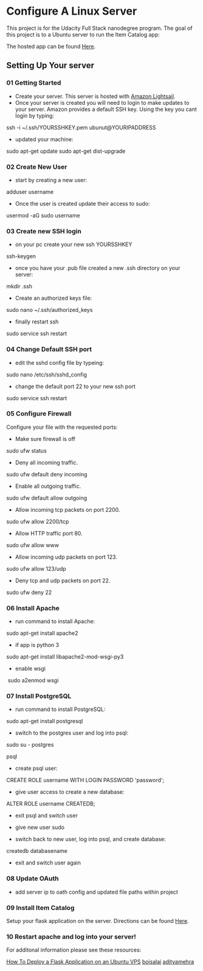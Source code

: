 # Configure A Linux Server

This project is for the Udacity Full Stack nanodegree program. The goal of this project is to a Ubuntu server to run the Item Catalog app:

The hosted app can be found [Here](http://ec2-18-216-126-4.us-east-2.compute.amazonaws.com/).

## Setting Up Your server

### 01 Getting Started

* Create your server. This server is hosted with [Amazon Lightsail](https://lightsail.aws.amazon.com/ls/webapp/home/resources).
* Once your server is created you will need to login to make updates to your server. Amazon provides a default SSH key. Using the key you cant login by typing:

ssh -i ~/.ssh/YOURSSHKEY.pem ubunut@YOURIPADDRESS

* updated your machine:

sudo apt-get update
sudo apt-get dist-upgrade

### 02 Create New User

* start by creating a new user:

adduser username

* Once the user is created update their access to sudo:

usermod -aG sudo username

### 03 Create new SSH login

* on your pc create your new ssh YOURSSHKEY

ssh-keygen

* once you have your .pub file created a new .ssh directory on your server:

mkdir .ssh

* Create an authorized keys file:

sudo nano ~/.ssh/authorized_keys

* finally restart ssh

sudo service ssh restart

### 04 Change Default SSH port

* edit the sshd config file by typeing:

sudo nano /etc/ssh/sshd_config

* change the default port 22 to your new ssh port

sudo service ssh restart

### 05 Configure Firewall

Configure your file with the requested ports:

* Make sure firewall is off

 sudo ufw status

* Deny all incoming traffic.

 sudo ufw default deny incoming

* Enable all outgoing traffic.

 sudo ufw default allow outgoing

* Allow incoming tcp packets on port 2200.

 sudo ufw allow 2200/tcp

* Allow HTTP traffic port 80.

 sudo ufw allow www

* Allow incoming udp packets on port 123.

 sudo ufw allow 123/udp

* Deny tcp and udp packets on port 22.

 sudo ufw deny 22                 

### 06 Install Apache

* run command to install Apache:

sudo apt-get install apache2

* if app is python 3

sudo apt-get install libapache2-mod-wsgi-py3

* enable wsgi

 sudo a2enmod wsgi

### 07 Install PostgreSQL

* run command to install PostgreSQL:

sudo apt-get install postgresql

* switch to the postgres user and log into psql:

sudo su - postgres

psql

* create psql user:

CREATE ROLE username WITH LOGIN PASSWORD 'password';

* give user access to create a new database:

ALTER ROLE username CREATEDB;

* exit psql and switch user

* give new user sudo

* switch back to new user, log into psql,  and create database:

createdb databasename

* exit and switch user again

### 08 Update OAuth

* add server ip to oath config and updated file paths within project

### 09 Install Item Catalog

Setup your flask application on the server. Directions can be found [Here](https://www.digitalocean.com/community/tutorials/how-to-serve-flask-applications-with-uwsgi-and-nginx-on-ubuntu-16-04).

### 10 Restart apache and log into your server!

For additonal information please see these resources:

[How To Deploy a Flask Application on an Ubuntu VPS](https://www.digitalocean.com/community/tutorials/how-to-deploy-a-flask-application-on-an-ubuntu-vps)
[boisalai](https://github.com/boisalai/udacity-linux-server-configuration/tree/master)
[adityamehra](https://github.com/adityamehra/udacity-linux-server-configuration)
